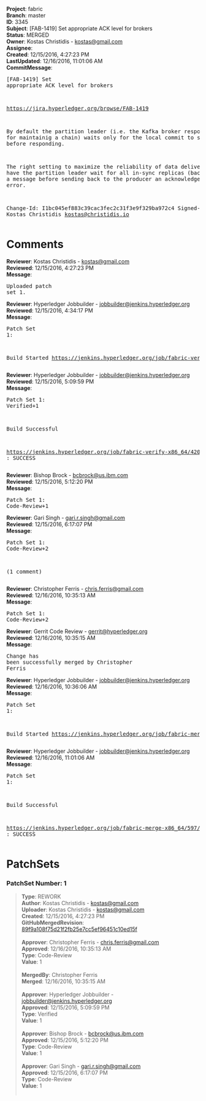 <strong>Project</strong>: fabric<br><strong>Branch</strong>: master<br><strong>ID</strong>: 3345<br><strong>Subject</strong>: [FAB-1419] Set appropriate ACK level for brokers<br><strong>Status</strong>: MERGED<br><strong>Owner</strong>: Kostas Christidis - kostas@gmail.com<br><strong>Assignee</strong>:<br><strong>Created</strong>: 12/15/2016, 4:27:23 PM<br><strong>LastUpdated</strong>: 12/16/2016, 11:01:06 AM<br><strong>CommitMessage</strong>:<br><pre>[FAB-1419] Set appropriate ACK level for brokers

https://jira.hyperledger.org/browse/FAB-1419

By default the partition leader (i.e. the Kafka broker responsible for
maintainig a chain) waits only for the local commit to succeed before
responding.

The right setting to maximize the reliability of data delivery is to have
the partition leader wait for all in-sync replicas (backups) to get a
message before sending back to the producer an acknowledgement or an
error.

Change-Id: I1bc045ef883c39cac3fec2c31f3e9f329ba972c4
Signed-off-by: Kostas Christidis <kostas@christidis.io>
</pre><h1>Comments</h1><strong>Reviewer</strong>: Kostas Christidis - kostas@gmail.com<br><strong>Reviewed</strong>: 12/15/2016, 4:27:23 PM<br><strong>Message</strong>: <pre>Uploaded patch set 1.</pre><strong>Reviewer</strong>: Hyperledger Jobbuilder - jobbuilder@jenkins.hyperledger.org<br><strong>Reviewed</strong>: 12/15/2016, 4:34:17 PM<br><strong>Message</strong>: <pre>Patch Set 1:

Build Started https://jenkins.hyperledger.org/job/fabric-verify-x86_64/4205/</pre><strong>Reviewer</strong>: Hyperledger Jobbuilder - jobbuilder@jenkins.hyperledger.org<br><strong>Reviewed</strong>: 12/15/2016, 5:09:59 PM<br><strong>Message</strong>: <pre>Patch Set 1: Verified+1

Build Successful 

https://jenkins.hyperledger.org/job/fabric-verify-x86_64/4205/ : SUCCESS</pre><strong>Reviewer</strong>: Bishop Brock - bcbrock@us.ibm.com<br><strong>Reviewed</strong>: 12/15/2016, 5:12:20 PM<br><strong>Message</strong>: <pre>Patch Set 1: Code-Review+1</pre><strong>Reviewer</strong>: Gari Singh - gari.r.singh@gmail.com<br><strong>Reviewed</strong>: 12/15/2016, 6:17:07 PM<br><strong>Message</strong>: <pre>Patch Set 1: Code-Review+2

(1 comment)</pre><strong>Reviewer</strong>: Christopher Ferris - chris.ferris@gmail.com<br><strong>Reviewed</strong>: 12/16/2016, 10:35:13 AM<br><strong>Message</strong>: <pre>Patch Set 1: Code-Review+2</pre><strong>Reviewer</strong>: Gerrit Code Review - gerrit@hyperledger.org<br><strong>Reviewed</strong>: 12/16/2016, 10:35:15 AM<br><strong>Message</strong>: <pre>Change has been successfully merged by Christopher Ferris</pre><strong>Reviewer</strong>: Hyperledger Jobbuilder - jobbuilder@jenkins.hyperledger.org<br><strong>Reviewed</strong>: 12/16/2016, 10:36:06 AM<br><strong>Message</strong>: <pre>Patch Set 1:

Build Started https://jenkins.hyperledger.org/job/fabric-merge-x86_64/597/</pre><strong>Reviewer</strong>: Hyperledger Jobbuilder - jobbuilder@jenkins.hyperledger.org<br><strong>Reviewed</strong>: 12/16/2016, 11:01:06 AM<br><strong>Message</strong>: <pre>Patch Set 1:

Build Successful 

https://jenkins.hyperledger.org/job/fabric-merge-x86_64/597/ : SUCCESS</pre><h1>PatchSets</h1><h3>PatchSet Number: 1</h3><blockquote><strong>Type</strong>: REWORK<br><strong>Author</strong>: Kostas Christidis - kostas@gmail.com<br><strong>Uploader</strong>: Kostas Christidis - kostas@gmail.com<br><strong>Created</strong>: 12/15/2016, 4:27:23 PM<br><strong>GitHubMergedRevision</strong>: [89f9a108f75d21f2fb25e7cc5ef96451c10ed15f](https://github.com/hyperledger/fabric/commit/89f9a108f75d21f2fb25e7cc5ef96451c10ed15f)<br><br><strong>Approver</strong>: Christopher Ferris - chris.ferris@gmail.com<br><strong>Approved</strong>: 12/16/2016, 10:35:13 AM<br><strong>Type</strong>: Code-Review<br><strong>Value</strong>: 1<br><br><strong>MergedBy</strong>: Christopher Ferris<br><strong>Merged</strong>: 12/16/2016, 10:35:15 AM<br><br><strong>Approver</strong>: Hyperledger Jobbuilder - jobbuilder@jenkins.hyperledger.org<br><strong>Approved</strong>: 12/15/2016, 5:09:59 PM<br><strong>Type</strong>: Verified<br><strong>Value</strong>: 1<br><br><strong>Approver</strong>: Bishop Brock - bcbrock@us.ibm.com<br><strong>Approved</strong>: 12/15/2016, 5:12:20 PM<br><strong>Type</strong>: Code-Review<br><strong>Value</strong>: 1<br><br><strong>Approver</strong>: Gari Singh - gari.r.singh@gmail.com<br><strong>Approved</strong>: 12/15/2016, 6:17:07 PM<br><strong>Type</strong>: Code-Review<br><strong>Value</strong>: 1<br><br></blockquote>